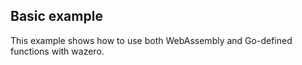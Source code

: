 ## Basic example

This example shows how to use both WebAssembly and Go-defined functions with wazero.
